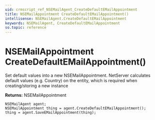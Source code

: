 ```yaml
---
uid: crmscript_ref_NSEMailAgent_CreateDefaultEMailAppointment
title: NSEMailAppointment CreateDefaultEMailAppointment()
intellisense: NSEMailAgent.CreateDefaultEMailAppointment
keywords: NSEMailAgent, CreateDefaultEMailAppointment
so.topic: reference
---
```


# NSEMailAppointment CreateDefaultEMailAppointment()
	  
Set default values into a new NSEMailAppointment.
NetServer calculates default values (e.g. Country) on the entity, which is required when creating/storing a new instance
	  
**Returns:** NSEMailAppointment

```crmscript
NSEMailAgent agent;
NSEMailAppointment thing = agent.CreateDefaultEMailAppointment();
thing = agent.SaveEMailAppointment(thing);
```

